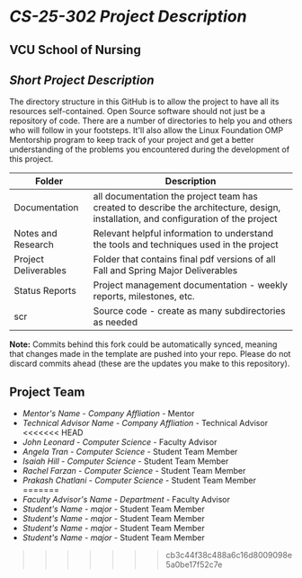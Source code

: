 # *CS-25-302 Project Description*
## VCU School of Nursing
## *Short Project Description*
The directory structure in this GitHub is to allow the project to have all its resources self-contained.
Open Source software should not just be a repository of code.  There are a number of directories to help you and others who will 
follow in your footsteps.  It'll also allow the Linux Foundation OMP Mentorship program to keep track of your project and get
a better understanding of the problems you encountered during the development of this project. 

| Folder | Description |
|---|---|
| Documentation |  all documentation the project team has created to describe the architecture, design, installation, and configuration of the project |
| Notes and Research | Relevant helpful information to understand the tools and techniques used in the project |
| Project Deliverables | Folder that contains final pdf versions of all Fall and Spring Major Deliverables |
| Status Reports | Project management documentation - weekly reports, milestones, etc. |
| scr | Source code - create as many subdirectories as needed |

**Note:** Commits behind this fork could be automatically synced, meaning that changes made in the template are pushed into your repo. Please do not discard commits ahead (these are the updates you make to this repository).

## Project Team
- *Mentor's Name*  - *Company Affliation* - Mentor
- *Technical Advisor Name* - *Company Affliation* - Technical Advisor
<<<<<<< HEAD
- *John Leonard* - *Computer Science* - Faculty Advisor
- *Angela Tran* - *Computer Science* - Student Team Member
- *Isaiah Hill* - *Computer Science* - Student Team Member
- *Rachel Farzan* - *Computer Science* - Student Team Member
- *Prakash Chatlani* - *Computer Science* - Student Team Member
=======
- *Faculty Advisor's Name* - *Department* - Faculty Advisor
- *Student's Name* - *major* - Student Team Member
- *Student's Name* - *major* - Student Team Member
- *Student's Name* - *major* - Student Team Member
- *Student's Name* - *major* - Student Team Member
>>>>>>> cb3c44f38c488a6c16d8009098e5a0be17f52c7e
